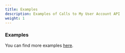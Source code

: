 ```yaml
---
title: Examples
description: Examples of Calls to My User Account API
weight: 1
---
```


### Examples

You can find more examples [here](/docs/general/examples.html).